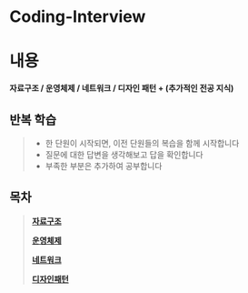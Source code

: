 # Coding-Interview
# 내용   
__자료구조 / 운영체제 / 네트워크 / 디자인 패턴 + (추가적인 전공 지식)__       
##  __반복 학습__   
> * 한 단원이 시작되면, 이전 단원들의 복습을 함께 시작합니다   
> * 질문에 대한 답변을 생각해보고 답을 확인합니다     
> * 부족한 부분은 추가하여 공부합니다     

## 목차
      
> __[자료구조](https://github.com/jhmin-kk99/Coding-Interview/blob/main/DataStructure.md)__    
>   
> __[운영체제](https://github.com/jhmin-kk99/Algorithm-Study/blob/main/OS.md)__       
>
> __[네트워크](https://github.com/jhmin-kk99/Algorithm-Study/blob/main/Network.md)__       
>
> __[디자인패턴](https://github.com/jhmin-kk99/Algorithm-Study/blob/main/DesignPattern.md)__      



